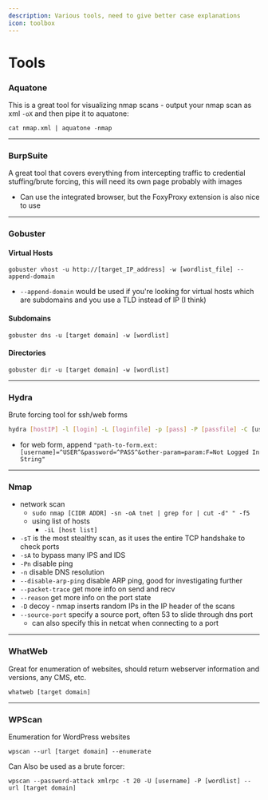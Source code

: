 ```yaml
---
description: Various tools, need to give better case explanations
icon: toolbox
---
```


# Tools

### Aquatone

This is a great tool for visualizing nmap scans - output your nmap scan as xml `-oX` and then pipe it to aquatone:

```
cat nmap.xml | aquatone -nmap
```

***

### BurpSuite

A great tool that covers everything from intercepting traffic to credential stuffing/brute forcing, this will need its own page probably with images

* Can use the integrated browser, but the FoxyProxy extension is also nice to use

***

### Gobuster

#### Virtual Hosts

```
gobuster vhost -u http://[target_IP_address] -w [wordlist_file] --append-domain
```

* `--append-domain` would be used if you're looking for virtual hosts which are subdomains and you use a TLD instead of IP (I think)

#### Subdomains

```shell-session
gobuster dns -u [target domain] -w [wordlist]
```

#### Directories

```shell-session
gobuster dir -u [target domain] -w [wordlist]
```

***

### Hydra

Brute forcing tool for ssh/web forms

```sh
hydra [hostIP] -l [login] -L [loginfile] -p [pass] -P [passfile] -C [user:pass file] [service]
```

* for web form, append `"path-to-form.ext:[username]=^USER^&password=^PASS^&other-param=param:F=Not Logged In String"`

***

### Nmap

* network scan
  * `sudo nmap [CIDR ADDR] -sn -oA tnet | grep for | cut -d" " -f5`
  * using list of hosts
    * `-iL [host list]`
* `-sT` is the most stealthy scan, as it uses the entire TCP handshake to check ports
* `-sA` to bypass many IPS and IDS
* `-Pn` disable ping
* `-n` disable DNS resolution
* `--disable-arp-ping` disable ARP ping, good for investigating further
* `--packet-trace` get more info on send and recv
* `--reason` get more info on the port state
* `-D` decoy - nmap inserts random IPs in the IP header of the scans
* `--source-port` specify a source port, often 53 to slide through dns port
  * can also specify this in netcat when connecting to a port

***

### WhatWeb

Great for enumeration of websites, should return webserver information and versions, any CMS, etc.

```shell-session
whatweb [target domain]
```

***

### WPScan

Enumeration for WordPress websites

```
wpscan --url [target domain] --enumerate
```

Can Also be used as a brute forcer:

```
wpscan --password-attack xmlrpc -t 20 -U [username] -P [wordlist] --url [target domain]
```
